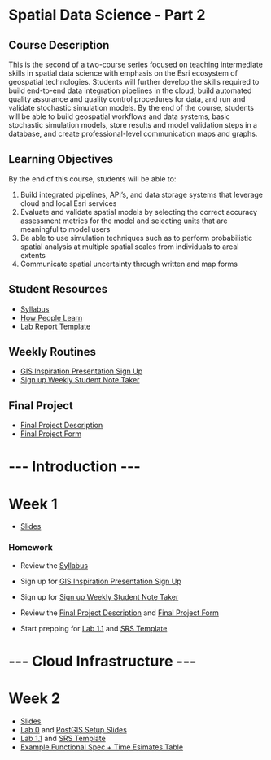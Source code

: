 # Spatial Data Science - Part 2

## Course Description
This is the second of a two-course series focused on teaching intermediate skills in spatial data science with emphasis on the Esri ecosystem of geospatial technologies. Students will further develop the skills required to build end-to-end data integration pipelines in the cloud, build automated quality assurance and quality control procedures for data, and run and validate stochastic simulation models. By the end of the course, students will be able to build geospatial workflows and data systems, basic stochastic simulation models, store results and model validation steps in a database, and create professional-level communication maps and graphs.

## Learning Objectives
By the end of this course, students will be able to:
1. Build integrated pipelines, API’s, and data storage systems that leverage cloud and local Esri services
2. Evaluate and validate spatial models by selecting the correct accuracy assessment metrics for the model and selecting units that are meaningful to model users
3. Be able to use simulation techniques such as to perform probabilistic spatial analysis at multiple spatial scales from individuals to areal extents
4. Communicate spatial uncertainty through written and map forms

## Student Resources
- [Syllabus](https://docs.google.com/document/d/1H_qq3OpqvtBSQ9dmrmGfB_zVkHMabqdv/edit#)
- [How People Learn](https://docs.google.com/presentation/d/1b6uqHuiguISJPoROvoqOs9dAFAWZYbvMM5lTeO9655o/edit#slide=id.gaf8ebdd7e6_0_76)
- [Lab Report Template](https://docs.google.com/document/d/1gOGBtTe3dQzrXCEMl644QIVdJgMp8ahN/edit)

## Weekly Routines
- [GIS Inspiration Presentation Sign Up](https://docs.google.com/spreadsheets/d/1-qNscFwME5a4F3UahH57AqnQXBVBpSNn/edit#gid=974884723)
- [Sign up Weekly Student Note Taker](https://docs.google.com/spreadsheets/d/1-lpc5G-al51HqLPaMiga18029kmDLX9j/edit#gid=1118055696)


## Final Project
- [Final Project Description](https://docs.google.com/document/d/19nyQFAM4otrRos9R4SJYMBBX0Ez5Co7X/edit)
- [Final Project Form](https://docs.google.com/document/d/1T-1qpwnOxuSPUI4Y4V13SLI2PUalJjpi/edit)


# --- Introduction ---
# Week 1
- [Slides](https://docs.google.com/presentation/d/1vy4IBuZvD1iBDk-JPC6kffzGdN0VOrR3/edit#slide=id.p1)

### Homework
- Review the [Syllabus](https://docs.google.com/document/d/1H_qq3OpqvtBSQ9dmrmGfB_zVkHMabqdv/edit#)
- Sign up for [GIS Inspiration Presentation Sign Up](https://docs.google.com/spreadsheets/d/1-qNscFwME5a4F3UahH57AqnQXBVBpSNn/edit#gid=974884723)
- Sign up for [Sign up Weekly Student Note Taker](https://docs.google.com/spreadsheets/d/1-lpc5G-al51HqLPaMiga18029kmDLX9j/edit#gid=1118055696)
- Review the [Final Project Description](https://docs.google.com/document/d/19nyQFAM4otrRos9R4SJYMBBX0Ez5Co7X/edit) and [Final Project Form](https://docs.google.com/document/d/1T-1qpwnOxuSPUI4Y4V13SLI2PUalJjpi/edit)

- Start prepping for [Lab 1.1](https://docs.google.com/document/d/10I7Msa2NC3idQD6qWwXcb2oWQ_KEUJ8V/edit?usp=sharing&ouid=117926763410213500553&rtpof=true&sd=true) and [SRS Template](https://docs.google.com/document/d/10BCfeKkLTZMNFcjAGJ4XPGKIbN_ajtsx/edit?usp=sharing&ouid=117926763410213500553&rtpof=true&sd=true)

# --- Cloud Infrastructure ---
# Week 2
- [Slides](https://docs.google.com/presentation/d/1JOgZtc9VOo9rOcPfI9Z2inq67N6i3oJs/edit?rtpof=true)
- [Lab 0](https://docs.google.com/document/d/1-sdx4dXda-0XCNH451mHNitEi-XkCe8H/edit?usp=sharing&ouid=117926763410213500553&rtpof=true&sd=true) and [PostGIS Setup Slides](https://docs.google.com/presentation/d/1-sQVc1XZgyKBHgnFlE08Vw0Z0nvwNOsq/edit?usp=sharing&ouid=117926763410213500553&rtpof=true&sd=true)
- [Lab 1.1](https://docs.google.com/document/d/10I7Msa2NC3idQD6qWwXcb2oWQ_KEUJ8V/edit?usp=sharing&ouid=117926763410213500553&rtpof=true&sd=true) and [SRS Template](https://docs.google.com/document/d/10BCfeKkLTZMNFcjAGJ4XPGKIbN_ajtsx/edit?usp=sharing&ouid=117926763410213500553&rtpof=true&sd=true)
- [Example Functional Spec + Time Esimates Table](https://docs.google.com/spreadsheets/d/1Ez4l-aMmy-DKfAvqZNEyxhuWHIomV_ay/edit?usp=share_link&ouid=117926763410213500553&rtpof=true&sd=true)

